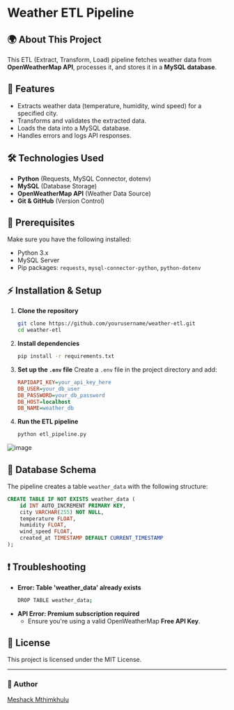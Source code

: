 # Weather ETL Pipeline

## 🌍 About This Project
This ETL (Extract, Transform, Load) pipeline fetches weather data from **OpenWeatherMap API**, processes it, and stores it in a **MySQL database**.

## 🚀 Features
- Extracts weather data (temperature, humidity, wind speed) for a specified city.
- Transforms and validates the extracted data.
- Loads the data into a MySQL database.
- Handles errors and logs API responses.

## 🛠️ Technologies Used
- **Python** (Requests, MySQL Connector, dotenv)
- **MySQL** (Database Storage)
- **OpenWeatherMap API** (Weather Data Source)
- **Git & GitHub** (Version Control)

## 📌 Prerequisites
Make sure you have the following installed:
- Python 3.x
- MySQL Server
- Pip packages: `requests`, `mysql-connector-python`, `python-dotenv`

## ⚡ Installation & Setup

1. **Clone the repository**
   ```sh
   git clone https://github.com/yourusername/weather-etl.git
   cd weather-etl
   ```

2. **Install dependencies**
   ```sh
   pip install -r requirements.txt
   ```

3. **Set up the `.env` file**
   Create a `.env` file in the project directory and add:
   ```ini
   RAPIDAPI_KEY=your_api_key_here
   DB_USER=your_db_user
   DB_PASSWORD=your_db_password
   DB_HOST=localhost
   DB_NAME=weather_db
   ```

4. **Run the ETL pipeline**
   ```sh
   python etl_pipeline.py
   ```
![image](https://github.com/user-attachments/assets/be70283c-af14-4b52-8172-e4e08a8f2d6a)


## 🔄 Database Schema
The pipeline creates a table `weather_data` with the following structure:
```sql
CREATE TABLE IF NOT EXISTS weather_data (
    id INT AUTO_INCREMENT PRIMARY KEY,
    city VARCHAR(255) NOT NULL,
    temperature FLOAT,
    humidity FLOAT,
    wind_speed FLOAT,
    created_at TIMESTAMP DEFAULT CURRENT_TIMESTAMP
);
```

## ❗ Troubleshooting
- **Error: Table 'weather_data' already exists**
  ```sh
  DROP TABLE weather_data;
  ```
- **API Error: Premium subscription required**
  - Ensure you're using a valid OpenWeatherMap **Free API Key**.

## 📜 License
This project is licensed under the MIT License.

---

### 🎯 Author
[Meshack Mthimkhulu](https://github.com/Meshack132)

